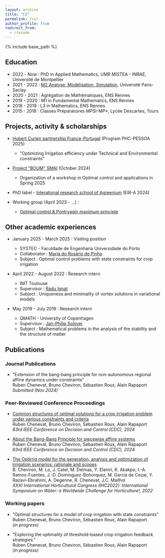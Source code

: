 ```yaml
---
layout: archive
title: "CV"
permalink: /cv/
author_profile: true
redirect_from:
  - /resume
---
```


{% include base_path %}

## Education

* 2022 - Now : PhD in Applied Mathematics, UMR MISTEA - INRAE, Université de Montpellier
* 2021 - 2022 : [M2 Analyse, Modélisation, Simulation](https://www.imo.universite-paris-saclay.fr/en/students/masters-programs/mathematics-and-applications/m2/analyse-modelisation-simulation/), Université Paris-Saclay
* 2020 - 2021 : Agrégation de Mathématiques, ENS Rennes
* 2019 - 2020 : M1 in Fundamental Mathematics, ENS Rennes
* 2018 - 2019 : L3 in Mathematics, ENS Rennes
* 2015 - 2018 : Classes Préparatoires MPSI-MP*, Lycée Descartes, Tours

## Projects, activity & scholarships

* [Hubert Curien partnership France-Portugal](https://www.campusfrance.org/fr/pessoa) (Program PHC-PESSOA 2025)
  * "Optimizing Irrigation efficiency under Technical and Environmental constraints"

* [Project "BOUM" SMAI](http://smai.emath.fr/spip.php?article548&lang=fr) (October 2024)
  * Organization of a workshop in Optimal control and applications in Spring 2025

* PhD label - [Interational research school of Agreenium](https://www.agreenium.fr/formation-recherche/doctorat-et-ecoles-d-ete/une-formation-doctorale-internationale-lecole-eir-a) (EIR-A 2024)

* Working group (April 2023 - ...) :
  * [Optimal control & Pontryagin maximum principle](https://sites.google.com/view/gdtpmp/)

## Other academic experiences

* January 2025 - March 2025 : Visiting position
  * SYSTEC - Faculdade de Engenharia Universidade do Porto
  * Collaborator : [Maria do Rosário de Pinho](https://paginas.fe.up.pt/~mrpinho/)
  * Subject : Optimal control problems with state constraints for crop irrigation

* April 2022 - August 2022 : Research intern
  * IMT Toulouse
  * Supervisor : [Radu Ignat](https://www.math.univ-toulouse.fr/~rignat/)
  * Subject : Uniqueness and minimality of vortex solutions in variational models

* May 2019 - July 2019 : Research intern
  * QMATH - University of Copenhagen
  * Supervisor : [Jan-Philip Solovej](https://web.math.ku.dk/~solovej/)
  * Subject : Mathematical problems in the analysis of the stability and the structure of matter
  
## Publications

### Journal Publications

<!--  <ul>{% for post in site.publications reversed %}
    {% include archive-single-cv.html %}
  {% endfor %}</ul>
-->

* "Extension of the bang-bang principle for non-autonomous regional affine dynamics under constraints"\
  Ruben Chenevat, Bruno Cheviron, Sébastien Roux, Alain Rapaport\
  _Submitted (Nov 2024)_

### Peer-Reviewed Conference Proceedings

* [Common structures of optimal solutions for a crop irrigation problem under various constraints and criteria](https://hal.science/hal-04606181)\
  Ruben Chenevat, Bruno Cheviron, Sébastien Roux, Alain Rapaport\
  _63rd IEEE Conference on Decision and Control (CDC), 2024_

* [About the Bang-Bang Principle for piecewise affine systems](https://hal.science/hal-04663130)\
  Ruben Chenevat, Bruno Cheviron, Sébastien Roux, Alain Rapaport\
  _63rd IEEE Conference on Decision and Control (CDC), 2024_

* [The Optirrig model for the generation, analysis and optimization of irrigation scenarios: rationale and scopes](https://www.actahort.org/books/1373/1373_5.htm)\
  B. Cheviron, M. Lo, J. Catel, M. Delmas, Y. Elamri, K. Akakpo, I.-A. Ramos-Fuentes, J.-D. Dominguez-Bohorquez, M. Garcia de Cezar, Y. Razavi-Ebrahimi, A. Degenne, R. Chenevat, J.C. Mailhol\
  _XXXI International Horticultural Congress (IHC2022): International Symposium on Water: a Worldwide Challenge for Horticulture!, 2022_

### Working papers

* "Optimal structures for a model of crop irrigation with state constraints"\
  Ruben Chenevat, Bruno Cheviron, Sébastien Roux, Alain Rapaport\
  _(in progress)_

* "Exploring the optimality of threshold-based crop irrigation feedback strategies."\
  Ruben Chenevat, Bruno Cheviron, Sébastien Roux, Alain Rapaport\
  _(in progress)_
  
